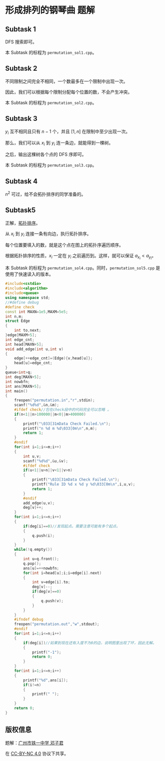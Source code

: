 # 形成排列的钢琴曲 题解

## Subtask 1

DFS 搜索即可。

本 Subtask 的标程为 `permutation_sol1.cpp`。

## Subtask 2

不同限制之间完全不相同，一个数最多在一个限制中出现一次。

因此，我们可以根据每个限制分配每个位置的数，不会产生冲突。

本 Subtask 的标程为 `permutation_sol2.cpp`。

## Subtask 3

$y_i$ 互不相同且只有 $n-1$ 个，并且 $[1,n]$ 在限制中至少出现一次。

那么，我们可以从 $x_i$ 到 $y_i$ 连一条边，就能得到一棵树。

之后，输出这棵树各个点的 DFS 序即可。

本 Subtask 的标程为 `permutation_sol3.cpp`。

## Subtask 4

$n^2$ 可过，给不会拓扑排序的同学准备的。

## Subtask5

正解，[拓扑排序](https://oi-wiki.org/graph/topo/)。

从 $x_i$ 到 $y_i$ 连接一条有向边，执行拓扑排序。

每个位置要填入的数，就是这个点在图上的拓扑序遍历顺序。

根据拓扑排序的性质，$x_i$ 一定在 $y_i$ 之前遍历到。这样，就可以保证 $a_{x_i}<a_{y_i}$。

本 Subtask 的标程为 `permutation_sol4.cpp`。同时，`permutation_sol5.cpp` 是使用了快速读入的版本。

```cpp
#include<cstdio>
#include<algorithm>
#include<queue>
using namespace std;
//#define debug 
#define check
const int MAXN=1e5,MAXM=5e5;
int n,m;
struct Edge
{
	int to,next;
}edge[MAXM+5];
int edge_cnt;
int head[MAXN+5];
void add_edge(int u,int v)
{
	edge[++edge_cnt]=(Edge){v,head[u]};
	head[u]=edge_cnt;
}
queue<int>q;
int deg[MAXN+5];
int nowbfn;
int ans[MAXN+5];
int main()
{
	freopen("permutation.in","r",stdin);
	scanf("%d%d",&n,&m);
	#ifdef check//包在check段中的代码完全可以忽略 。 
	if(n<1||n>100000||m<0||m>400000)
	{
		printf("\033[31mData Check Failed.\n");
		printf("n %d m %d\033[0m\n",n,m);
		return 1;
	}
	#endif
	for(int i=1;i<=m;i++)
	{
		int u,v;
		scanf("%d%d",&u,&v);
		#ifdef check
		if(u<1||u>n||v<1||v>n)
		{
			printf("\033[31mData Check Failed.\n");
			printf("Rule ID %d x %d y %d\033[0m\n",i,u,v);
			return 1;
		}
		#endif
		add_edge(u,v);
		deg[v]++;
	}
	for(int i=1;i<=n;i++)
	{
		if(deg[i]==0)//发现起点。需要注意可能有多个起点。 
		{
			q.push(i);
		}
	}
	while(!q.empty())
	{
		int u=q.front();
		q.pop();
		ans[u]=++nowbfn;
		for(int i=head[u];i;i=edge[i].next)
		{
			int v=edge[i].to;
			deg[v]--;
			if(deg[v]==0)
			{
				q.push(v);
			}
		}
	}
	#ifndef debug
	freopen("permutation.out","w",stdout);
	#endif
	for(int i=1;i<=n;i++)
	{
		if(deg[i])//如果到现在还有入度不为0的边，说明图里出现了环，因此无解。 
		{
			printf("-1");
			return 0;
		}
	}
	for(int i=1;i<=n;i++)
	{
		printf("%d",ans[i]);
		if(i!=n)
		{
			printf(" ");
		}
	}
	return 0;
}
```

## 版权信息

题解：[广州市铁一中学 邓子君](https://www.luogu.com.cn/user/387836)

在 [CC-BY-NC 4.0](https://creativecommons.org/licenses/by-nc/4.0/legalcode.zh-hans) 协议下共享。